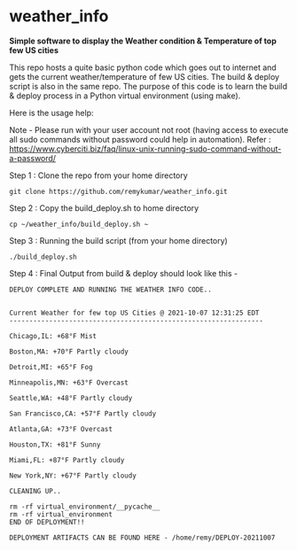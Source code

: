 # weather_info

**Simple software to display the Weather condition & Temperature of top few US cities**

This repo hosts a quite basic python code which goes out to internet and gets the current weather/temperature of few US cities. The build & deploy script is also in the same repo. 
The purpose of this code is to learn the build & deploy process in a Python virtual environment (using make). 

Here is the usage help: 

Note - Please run with your user account not root (having access to execute all sudo commands without password could help in automation). Refer : https://www.cyberciti.biz/faq/linux-unix-running-sudo-command-without-a-password/

Step 1 : Clone the repo from your home directory 
	
	git clone https://github.com/remykumar/weather_info.git

Step 2 : Copy the build_deploy.sh to home directory 
	
	cp ~/weather_info/build_deploy.sh ~

Step 3 : Running the build script (from your home directory)
	
	./build_deploy.sh

Step 4 : Final Output from build & deploy should look like this - 

```
DEPLOY COMPLETE AND RUNNING THE WEATHER INFO CODE..


Current Weather for few top US Cities @ 2021-10-07 12:31:25 EDT
----------------------------------------------------------------

Chicago,IL: +68°F Mist

Boston,MA: +70°F Partly cloudy

Detroit,MI: +65°F Fog

Minneapolis,MN: +63°F Overcast

Seattle,WA: +48°F Partly cloudy

San Francisco,CA: +57°F Partly cloudy

Atlanta,GA: +73°F Overcast

Houston,TX: +81°F Sunny

Miami,FL: +87°F Partly cloudy

New York,NY: +67°F Partly cloudy

CLEANING UP..

rm -rf virtual_environment/__pycache__
rm -rf virtual_environment
END OF DEPLOYMENT!!

DEPLOYMENT ARTIFACTS CAN BE FOUND HERE - /home/remy/DEPLOY-20211007
```
